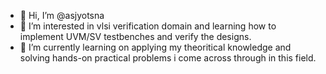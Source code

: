 - 👋 Hi, I’m @asjyotsna
- 👀 I’m interested in vlsi verification domain and learning how to implement UVM/SV testbenches and verify the designs.
- 🌱 I’m currently learning on applying my theoritical knowledge and solving hands-on practical problems i come across through in this field.

<!---
asjyotsna/asjyotsna is a ✨ special ✨ repository because its `README.md` (this file) appears on your GitHub profile.
You can click the Preview link to take a look at your changes.
--->
